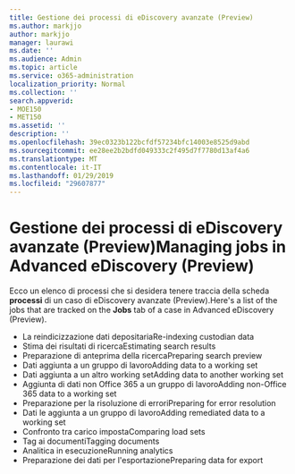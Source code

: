 ```yaml
---
title: Gestione dei processi di eDiscovery avanzate (Preview)
ms.author: markjjo
author: markjjo
manager: laurawi
ms.date: ''
ms.audience: Admin
ms.topic: article
ms.service: o365-administration
localization_priority: Normal
ms.collection: ''
search.appverid:
- MOE150
- MET150
ms.assetid: ''
description: ''
ms.openlocfilehash: 39ec0323b122bcfdf57234bfc14003e8525d9abd
ms.sourcegitcommit: ee28ee2b2bdfd049333c2f495d7f7780d13af4a6
ms.translationtype: MT
ms.contentlocale: it-IT
ms.lasthandoff: 01/29/2019
ms.locfileid: "29607877"
---
```

# <a name="managing-jobs-in-advanced-ediscovery-preview"></a><span data-ttu-id="45d48-102">Gestione dei processi di eDiscovery avanzate (Preview)</span><span class="sxs-lookup"><span data-stu-id="45d48-102">Managing jobs in Advanced eDiscovery (Preview)</span></span>

<span data-ttu-id="45d48-103">Ecco un elenco di processi che si desidera tenere traccia della scheda **processi** di un caso di eDiscovery avanzate (Preview).</span><span class="sxs-lookup"><span data-stu-id="45d48-103">Here's a list of the jobs that are tracked on the **Jobs** tab of a case in Advanced eDiscovery (Preview).</span></span>

- <span data-ttu-id="45d48-104">La reindicizzazione dati depositaria</span><span class="sxs-lookup"><span data-stu-id="45d48-104">Re-indexing custodian data</span></span>
- <span data-ttu-id="45d48-105">Stima dei risultati di ricerca</span><span class="sxs-lookup"><span data-stu-id="45d48-105">Estimating search results</span></span>
- <span data-ttu-id="45d48-106">Preparazione di anteprima della ricerca</span><span class="sxs-lookup"><span data-stu-id="45d48-106">Preparing search preview</span></span>
- <span data-ttu-id="45d48-107">Dati aggiunta a un gruppo di lavoro</span><span class="sxs-lookup"><span data-stu-id="45d48-107">Adding data to a working set</span></span>
- <span data-ttu-id="45d48-108">Dati aggiunta a un altro working set</span><span class="sxs-lookup"><span data-stu-id="45d48-108">Adding data to another working set</span></span>
- <span data-ttu-id="45d48-109">Aggiunta di dati non Office 365 a un gruppo di lavoro</span><span class="sxs-lookup"><span data-stu-id="45d48-109">Adding non-Office 365 data to a working set</span></span>
- <span data-ttu-id="45d48-110">Preparazione per la risoluzione di errori</span><span class="sxs-lookup"><span data-stu-id="45d48-110">Preparing for error resolution</span></span>
- <span data-ttu-id="45d48-111">Dati le aggiunta a un gruppo di lavoro</span><span class="sxs-lookup"><span data-stu-id="45d48-111">Adding remediated data to a working set</span></span>
- <span data-ttu-id="45d48-112">Confronto tra carico imposta</span><span class="sxs-lookup"><span data-stu-id="45d48-112">Comparing load sets</span></span>
- <span data-ttu-id="45d48-113">Tag ai documenti</span><span class="sxs-lookup"><span data-stu-id="45d48-113">Tagging documents</span></span>
- <span data-ttu-id="45d48-114">Analitica in esecuzione</span><span class="sxs-lookup"><span data-stu-id="45d48-114">Running analytics</span></span>
- <span data-ttu-id="45d48-115">Preparazione dei dati per l'esportazione</span><span class="sxs-lookup"><span data-stu-id="45d48-115">Preparing data for export</span></span>
